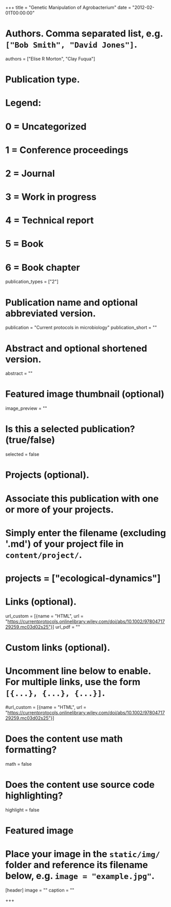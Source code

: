 +++
title = "Genetic Manipulation of Agrobacterium"
date = "2012-02-01T00:00:00"

# Authors. Comma separated list, e.g. `["Bob Smith", "David Jones"]`.
authors = ["Elise R Morton", "Clay Fuqua"]

# Publication type.
# Legend:
# 0 = Uncategorized
# 1 = Conference proceedings
# 2 = Journal
# 3 = Work in progress
# 4 = Technical report
# 5 = Book
# 6 = Book chapter
publication_types = ["2"]

# Publication name and optional abbreviated version.
publication = "Current protocols in microbiology"
publication_short = ""

# Abstract and optional shortened version.
abstract = ""
# Featured image thumbnail (optional)
image_preview = ""

# Is this a selected publication? (true/false)
selected = false

# Projects (optional).
#   Associate this publication with one or more of your projects.
#   Simply enter the filename (excluding '.md') of your project file in `content/project/`.
# projects = ["ecological-dynamics"]

# Links (optional).
url_custom = [{name = "HTML", url = "https://currentprotocols.onlinelibrary.wiley.com/doi/abs/10.1002/9780471729259.mc03d02s25"}]
url_pdf = ""

# Custom links (optional).
#   Uncomment line below to enable. For multiple links, use the form `[{...}, {...}, {...}]`.
#url_custom = [{name = "HTML", url = "https://currentprotocols.onlinelibrary.wiley.com/doi/abs/10.1002/9780471729259.mc03d02s25"}]

# Does the content use math formatting?
math = false

# Does the content use source code highlighting?
highlight = false

# Featured image
# Place your image in the `static/img/` folder and reference its filename below, e.g. `image = "example.jpg"`.
[header]
image = ""
caption = ""

+++

